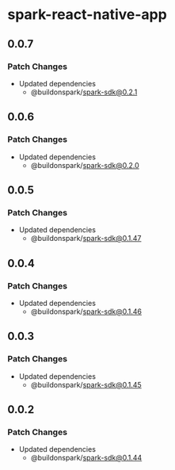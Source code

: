 # spark-react-native-app

## 0.0.7

### Patch Changes

- Updated dependencies
  - @buildonspark/spark-sdk@0.2.1

## 0.0.6

### Patch Changes

- Updated dependencies
  - @buildonspark/spark-sdk@0.2.0

## 0.0.5

### Patch Changes

- Updated dependencies
  - @buildonspark/spark-sdk@0.1.47

## 0.0.4

### Patch Changes

- Updated dependencies
  - @buildonspark/spark-sdk@0.1.46

## 0.0.3

### Patch Changes

- Updated dependencies
  - @buildonspark/spark-sdk@0.1.45

## 0.0.2

### Patch Changes

- Updated dependencies
  - @buildonspark/spark-sdk@0.1.44
